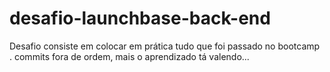 # desafio-launchbase-back-end
Desafio consiste em  colocar em prática tudo que foi passado no bootcamp . commits fora de ordem, mais o aprendizado tá valendo...